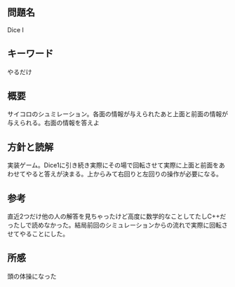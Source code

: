 ## 問題名
Dice Ⅰ
## キーワード
やるだけ

## 概要
サイコロのシュミレーション。各面の情報が与えられたあと上面と前面の情報が与えられる。右面の情報を答えよ
## 方針と読解
実装ゲーム。Dice1に引き続き実際にその場で回転させて実際に上面と前面をあわせてやると答えが決まる。上からみて右回りと左回りの操作が必要になる。

## 参考
直近2つだけ他の人の解答を見ちゃったけど高度に数学的なことしてたしC++だったしで読めなかった。結局前回のシミュレーションからの流れで実際に回転させてやることにした。
## 所感
頭の体操になった
